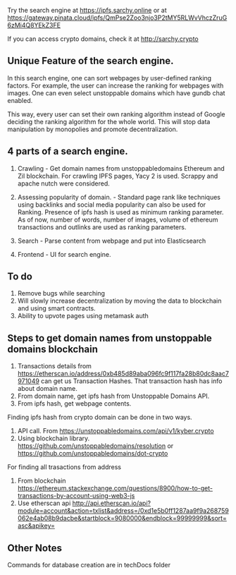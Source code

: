 Try the search engine at https://ipfs.sarchy.online or at https://gateway.pinata.cloud/ipfs/QmPse2Zoo3njo3P2tMY5RLWvVhczZruG6zMi4Q8YEkZ3FE

If you can access crypto domains, check it at http://sarchy.crypto

## Unique Feature of the search engine.

In this search engine, one can sort webpages by user-defined ranking factors.
For example, the user can increase the ranking for webpages with images.
One can even select unstoppable domains which have gundb chat enabled. 

This way, every user can set their own ranking algorithm instead of Google deciding the ranking algorithm for the whole world. This will stop data manipulation by monopolies and promote decentralization.

## 4 parts of a search engine.

 1. Crawling - Get domain names from unstoppabledomains Ethereum and Zil blockchain. For crawling IPFS pages, Yacy 2 is used. Scrappy and apache nutch were considered.

 2. Assessing popularity of domain. - Standard page rank like techniques using backlinks and social media popularity can also be used for Ranking. 
Presence of ipfs hash is used as minimum ranking parameter. 
As of now, number of words, number of images, volume of ethereum transactions and outlinks are used as ranking parameters.

 3. Search - Parse content from webpage and put into Elasticsearch

 4. Frontend - UI for search engine. 

## To do

1. Remove bugs while searching
2. Will slowly increase decentralization by moving the data to blockchain and using smart contracts.
3. Ability to upvote pages using metamask auth

## Steps to get domain names from unstoppable domains blockchain 

1. Transactions details from https://etherscan.io/address/0xb485d89aba096fc9f117fa28b80dc8aac7971049 can get us Transaction Hashes. That transaction hash has info about domain name. 
2. From domain name, get ipfs hash from Unstoppable Domains API.
3. From ipfs hash, get webpage contents.

 Finding ipfs hash from crypto domain can be done in two ways.

1) API call. From https://unstoppabledomains.com/api/v1/kyber.crypto
2) Using blockchain library. https://github.com/unstoppabledomains/resolution or https://github.com/unstoppabledomains/dot-crypto

 For finding all trasactions from address

1. From blockchain https://ethereum.stackexchange.com/questions/8900/how-to-get-transactions-by-account-using-web3-js
2. Use etherscan api http://api.etherscan.io/api?module=account&action=txlist&address=/0xd1e5b0ff1287aa9f9a268759062e4ab08b9dacbe&startblock=9080000&endblock=99999999&sort=asc&apikey=

## Other Notes

Commands for database creation are in techDocs folder

